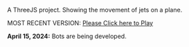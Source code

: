 A ThreeJS project. Showing the movement of jets on a plane. 

MOST RECENT VERSION: [Please Click here to Play](https://rawcdn.githack.com/alperenbutun/free-time-project/b7f1545/index.html)

**April 15, 2024:** Bots are being developed.
